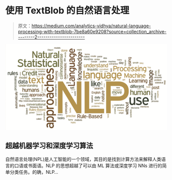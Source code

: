 # 使用 TextBlob 的自然语言处理

> 原文：<https://medium.com/analytics-vidhya/natural-language-processing-with-textblob-7be8a60e9208?source=collection_archive---------2----------------------->

![](img/0bf07e89dfb9862d94513e8a18cd9a4e.png)

## 超越机器学习和深度学习算法

自然语言处理(NPL)是人工智能的一个领域，其目的是找到计算方法来解释人类语言的口语或书面语。NLP 的思想超越了可以由 ML 算法或深度学习 NNs 进行的简单分类任务。的确，NLP…